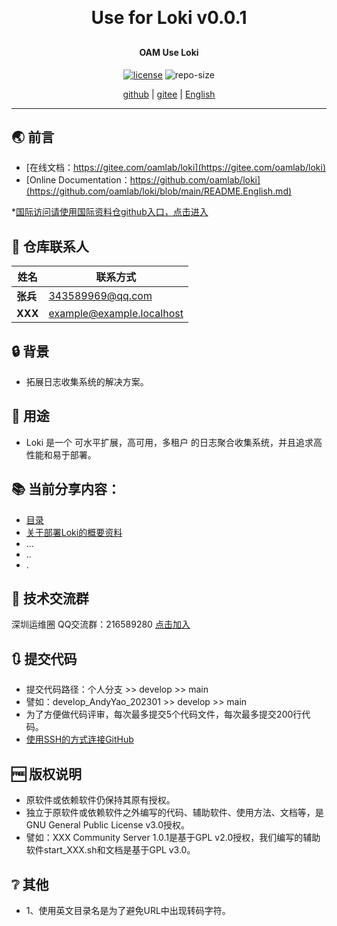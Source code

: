 
<h1 align="center" style="margin: 30px 0 30px; font-weight: bold;">Use for Loki v0.0.1</h1>
<h4 align="center">OAM Use Loki</h4>
<p align="center">
  <a href="./LICENSE"><img alt="license" src="https://img.shields.io/github/license/oamlab/loki" /></a>
  <img alt="repo-size" src="https://img.shields.io/github/repo-size/oamlab/loki" />
</p>

<p align="center">
   <a href="https://github.com/oamlab/loki">github</a> | 
   <a href="https://gitee.com/oamlab/loki">gitee</a> | 
   <a href="https://github.com/oamlab/loki/blob/main/README.English.md">English</a>
</p>

<p align="center"></p>

---

## 🌏 前言
- [在线文档：https://gitee.com/oamlab/loki](https://gitee.com/oamlab/loki)
- [Online Documentation：https://github.com/oamlab/loki](https://github.com/oamlab/loki/blob/main/README.English.md)

*[国际访问请使用国际资料仓github入口，点击进入](https://github.com/oamlab/loki)

## 🔋 仓库联系人
| 姓名						 | 联系方式                |
|----------|---------------------|
| **张兵**   | 343589969@qq.com |
| **XXX**  | example@example.localhost         |

## 🔒 背景
- 拓展日志收集系统的解决方案。

## 🔑 用途
- Loki 是一个 可水平扩展，高可用，多租户 的日志聚合收集系统，并且追求高性能和易于部署。

## 📚 当前分享内容：

- [目录](./loki)
- [关于部署Loki的概要资料](./loki/3181_Others/README.md)
- ...
- ..
- .

## 📶 技术交流群
深圳运维圈 QQ交流群：216589280 [点击加入](https://jq.qq.com/?_wv=1027&k=tdDtDoUp)

## 🔃 提交代码
- 提交代码路径：个人分支 >> develop >> main
- 譬如：develop_AndyYao_202301 >> develop >> main
- 为了方便做代码评审，每次最多提交5个代码文件，每次最多提交200行代码。
- [使用SSH的方式连接GitHub](https://github.com/oamlab/oamlab/blob/main/OAMLab/171_%E8%BF%90%E7%BB%B4%E5%B7%A5%E5%85%B7/301_%E5%BC%80%E5%8F%91%E5%B7%A5%E5%85%B7/211_GitHub_SSH_Key.md)

## 🆓 版权说明
- 原软件或依赖软件仍保持其原有授权。
- 独立于原软件或依赖软件之外编写的代码、辅助软件、使用方法、文档等，是GNU General Public License v3.0授权。
- 譬如：XXX Community Server 1.0.1是基于GPL v2.0授权，我们编写的辅助软件start_XXX.sh和文档是基于GPL v3.0。

## ❔ 其他
- 1、使用英文目录名是为了避免URL中出现转码字符。